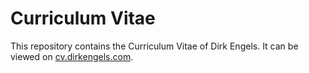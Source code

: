 # Curriculum Vitae
This repository contains the Curriculum Vitae of Dirk Engels.
It can be viewed on [cv.dirkengels.com](https://cv.dirkengels.com).

